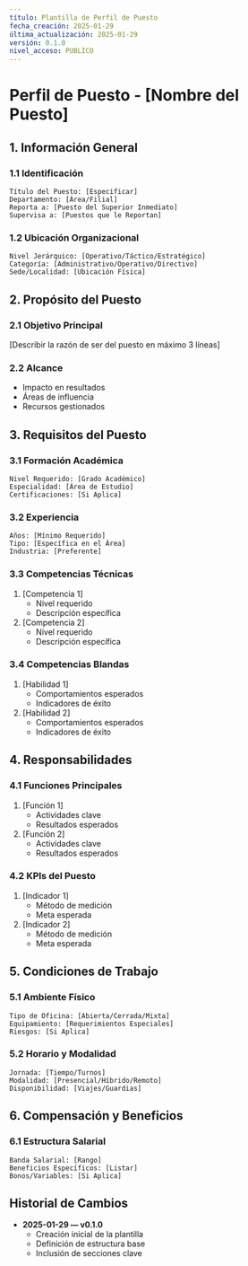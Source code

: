 ```yaml
---
título: Plantilla de Perfil de Puesto
fecha_creación: 2025-01-29
última_actualización: 2025-01-29
versión: 0.1.0
nivel_acceso: PUBLICO
---
```


# Perfil de Puesto - [Nombre del Puesto]

## 1. Información General

### 1.1 Identificación
```
Título del Puesto: [Especificar]
Departamento: [Área/Filial]
Reporta a: [Puesto del Superior Inmediato]
Supervisa a: [Puestos que le Reportan]
```

### 1.2 Ubicación Organizacional
```
Nivel Jerárquico: [Operativo/Táctico/Estratégico]
Categoría: [Administrativo/Operativo/Directivo]
Sede/Localidad: [Ubicación Física]
```

## 2. Propósito del Puesto

### 2.1 Objetivo Principal
[Describir la razón de ser del puesto en máximo 3 líneas]

### 2.2 Alcance
- Impacto en resultados
- Áreas de influencia
- Recursos gestionados

## 3. Requisitos del Puesto

### 3.1 Formación Académica
```
Nivel Requerido: [Grado Académico]
Especialidad: [Área de Estudio]
Certificaciones: [Si Aplica]
```

### 3.2 Experiencia
```
Años: [Mínimo Requerido]
Tipo: [Específica en el Área]
Industria: [Preferente]
```

### 3.3 Competencias Técnicas
1. [Competencia 1]
   - Nivel requerido
   - Descripción específica
2. [Competencia 2]
   - Nivel requerido
   - Descripción específica

### 3.4 Competencias Blandas
1. [Habilidad 1]
   - Comportamientos esperados
   - Indicadores de éxito
2. [Habilidad 2]
   - Comportamientos esperados
   - Indicadores de éxito

## 4. Responsabilidades

### 4.1 Funciones Principales
1. [Función 1]
   - Actividades clave
   - Resultados esperados
2. [Función 2]
   - Actividades clave
   - Resultados esperados

### 4.2 KPIs del Puesto
1. [Indicador 1]
   - Método de medición
   - Meta esperada
2. [Indicador 2]
   - Método de medición
   - Meta esperada

## 5. Condiciones de Trabajo

### 5.1 Ambiente Físico
```
Tipo de Oficina: [Abierta/Cerrada/Mixta]
Equipamiento: [Requerimientos Especiales]
Riesgos: [Si Aplica]
```

### 5.2 Horario y Modalidad
```
Jornada: [Tiempo/Turnos]
Modalidad: [Presencial/Híbrido/Remoto]
Disponibilidad: [Viajes/Guardias]
```

## 6. Compensación y Beneficios

### 6.1 Estructura Salarial
```
Banda Salarial: [Rango]
Beneficios Específicos: [Listar]
Bonos/Variables: [Si Aplica]
```

## Historial de Cambios
- **2025-01-29 — v0.1.0**
  - Creación inicial de la plantilla
  - Definición de estructura base
  - Inclusión de secciones clave 